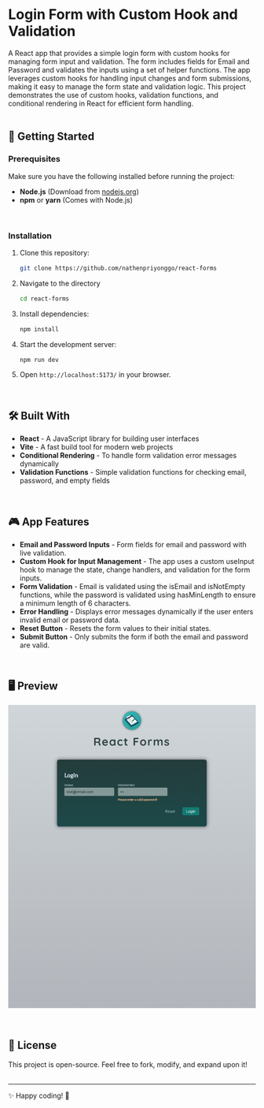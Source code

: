 # Login Form with Custom Hook and Validation

A React app that provides a simple login form with custom hooks for managing form input and validation. The form includes fields for Email and Password and validates the inputs using a set of helper functions. The app leverages custom hooks for handling input changes and form submissions, making it easy to manage the form state and validation logic.
This project demonstrates the use of custom hooks, validation functions, and conditional rendering in React for efficient form handling.
<br><br>


## 🚀 Getting Started

### **Prerequisites**
Make sure you have the following installed before running the project:
- **Node.js** (Download from [nodejs.org](https://nodejs.org/))
- **npm** or **yarn** (Comes with Node.js)
<br>

### **Installation**
1. Clone this repository:
   ```sh
   git clone https://github.com/nathenpriyonggo/react-forms
   ```
2. Navigate to the directory
   ```sh
   cd react-forms
   ```
3. Install dependencies:
   ```sh
   npm install
   ```
4. Start the development server:
   ```sh
   npm run dev
   ```
5. Open ```http://localhost:5173/``` in your browser.
<br>

## 🛠️ Built With
- **React** - A JavaScript library for building user interfaces
- **Vite** - A fast build tool for modern web projects
- **Conditional Rendering** - To handle form validation error messages dynamically
- **Validation Functions** - Simple validation functions for checking email, password, and empty fields
<br>

## 🎮 App Features
- **Email and Password Inputs** - Form fields for email and password with live validation.
- **Custom Hook for Input Management** - The app uses a custom useInput hook to manage the state, change handlers, and validation for the form inputs.
- **Form Validation** - Email is validated using the isEmail and isNotEmpty functions, while the password is validated using hasMinLength to ensure a minimum length of 6 characters.
- **Error Handling** - Displays error messages dynamically if the user enters invalid email or password data.
- **Reset Button** - Resets the form values to their initial states.
- **Submit Button** - Only submits the form if both the email and password are valid.
<br>


## 🖥️ Preview
<p align="center"><img src="webPreview.png" width="700"></p>
<br>

## 📜 License
This project is open-source. Feel free to fork, modify, and expand upon it!
<br><br>


---

✨ Happy coding! 🚀
